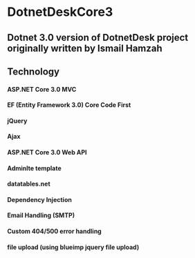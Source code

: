 # DotnetDeskCore3

## Dotnet 3.0 version of DotnetDesk project originally written by Ismail Hamzah

## Technology

#### ASP.NET Core 3.0 MVC
#### EF (Entity Framework 3.0) Core Code First
#### jQuery
#### Ajax
#### ASP.NET Core 3.0 Web API
#### Adminlte template
#### datatables.net
#### Dependency Injection
#### Email Handling (SMTP)
#### Custom 404/500 error handling
#### file upload (using blueimp jquery file upload)
